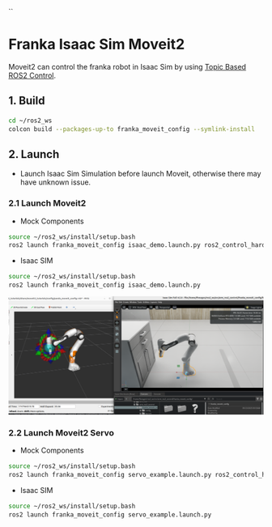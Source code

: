 ``
# Franka Isaac Sim Moveit2
Moveit2 can control the franka robot in Isaac Sim by using [Topic Based ROS2 Control](https://github.com/PickNikRobotics/topic_based_ros2_control). 

## 1. Build
```bash
cd ~/ros2_ws
colcon build --packages-up-to franka_moveit_config --symlink-install
```

## 2. Launch
* Launch Isaac Sim Simulation before launch Moveit, otherwise there may have unknown issue.

### 2.1 Launch Moveit2
* Mock Components
```bash
source ~/ros2_ws/install/setup.bash
ros2 launch franka_moveit_config isaac_demo.launch.py ros2_control_hardware_type:=mock_components
```
* Isaac SIM
```bash
source ~/ros2_ws/install/setup.bash
ros2 launch franka_moveit_config isaac_demo.launch.py
```
![moveit2](../../.images/franka_moveit.png)

### 2.2 Launch Moveit2 Servo
* Mock Components
```bash
source ~/ros2_ws/install/setup.bash
ros2 launch franka_moveit_config servo_example.launch.py ros2_control_hardware_type:=mock_components
```
* Isaac SIM
```bash
source ~/ros2_ws/install/setup.bash
ros2 launch franka_moveit_config servo_example.launch.py
```